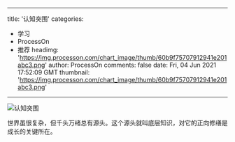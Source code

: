 
---
title: '认知突围'
categories: 
 - 学习
 - ProcessOn
 - 推荐
headimg: 'https://img.processon.com/chart_image/thumb/60b9f75707912941e201abc3.png'
author: ProcessOn
comments: false
date: Fri, 04 Jun 2021 17:52:09 GMT
thumbnail: 'https://img.processon.com/chart_image/thumb/60b9f75707912941e201abc3.png'
---

<div>   
<img class="thumb" alt="认知突围" src="https://img.processon.com/chart_image/thumb/60b9f75707912941e201abc3.png" referrerpolicy="no-referrer">
<p>世界虽很复杂，但千头万绪总有源头。这个源头就叫底层知识，对它的正向修缮是成长的关键所在。</p>  
</div>
            